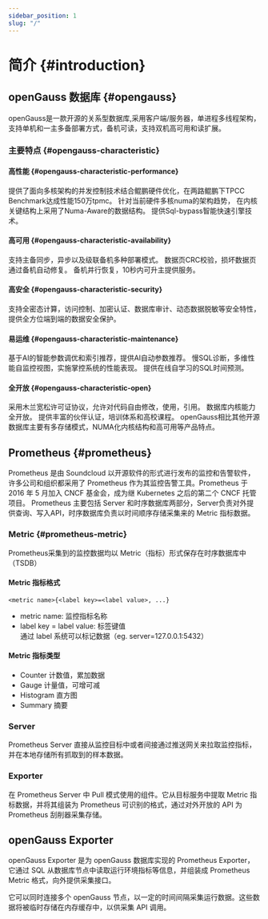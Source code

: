 ```yaml
---
sidebar_position: 1
slug: "/"
---
```


# 简介 {#introduction}

## openGauss 数据库 {#opengauss}

openGauss是一款开源的关系型数据库,采用客户端/服务器，单进程多线程架构，支持单机和一主多备部署方式，备机可读，支持双机高可用和读扩展。

### 主要特点 {#opengauss-characteristic}

#### 高性能 {#opengauss-characteristic-performance}

提供了面向多核架构的并发控制技术结合鲲鹏硬件优化，在两路鲲鹏下TPCC Benchmark达成性能150万tpmc。
针对当前硬件多核numa的架构趋势， 在内核关键结构上采用了Numa-Aware的数据结构。
提供Sql-bypass智能快速引擎技术。

#### 高可用 {#opengauss-characteristic-availability}

支持主备同步，异步以及级联备机多种部署模式。
数据页CRC校验，损坏数据页通过备机自动修复。
备机并行恢复，10秒内可升主提供服务。

#### 高安全 {#opengauss-characteristic-security}

支持全密态计算，访问控制、加密认证、数据库审计、动态数据脱敏等安全特性，提供全方位端到端的数据安全保护。

#### 易运维 {#opengauss-characteristic-maintenance}

基于AI的智能参数调优和索引推荐，提供AI自动参数推荐。
慢SQL诊断，多维性能自监控视图，实施掌控系统的性能表现。
提供在线自学习的SQL时间预测。

#### 全开放 {#opengauss-characteristic-open}

采用木兰宽松许可证协议，允许对代码自由修改，使用，引用。
数据库内核能力全开放。
提供丰富的伙伴认证，培训体系和高校课程。
openGauss相比其他开源数据库主要有多存储模式，NUMA化内核结构和高可用等产品特点。

## Prometheus {#prometheus}

Prometheus 是由 Soundcloud 以开源软件的形式进行发布的监控和告警软件，许多公司和组织都采用了 Prometheus 作为其监控告警工具。Prometheus 于 2016 年 5 月加入 CNCF 基金会，成为继 Kubernetes 之后的第二个 CNCF 托管项目。
Prometheus 主要包括 Server 和时序数据库两部分，Server负责对外提供查询、写入API，时序数据库负责以时间顺序存储采集来的 Metric 指标数据。

### Metric {#prometheus-metric}

Prometheus采集到的监控数据均以 Metric（指标）形式保存在时序数据库中（TSDB）

#### Metric 指标格式
```text
<metric name>{<label key>=<label value>, ...}
```
- metric name: 监控指标名称
- label key = label value: 标签键值  
通过 label 系统可以标记数据（eg. server=127.0.0.1:5432）

#### Metric 指标类型
- Counter 计数值，累加数据
- Gauge 计量值，可增可减
- Histogram 直方图
- Summary 摘要

### Server

Prometheus Server 直接从监控目标中或者间接通过推送网关来拉取监控指标，并在本地存储所有抓取到的样本数据。

### Exporter

在 Prometheus Server 中 Pull 模式使用的组件。它从目标服务中提取 Metric 指标数据，并将其组装为 Prometheus 可识别的格式，通过对外开放的 API 为 Prometheus 刮削器采集存储。

## openGauss Exporter

openGauss Exporter 是为 openGauss 数据库实现的 Prometheus Exporter，它通过 SQL 从数据库节点中读取运行环境指标等信息，并组装成 Prometheus Metric 格式，向外提供采集接口。

它可以同时连接多个 openGauss 节点，以一定的时间间隔采集运行数据。这些数据将被临时存储在内存缓存中，以供采集 API 调用。